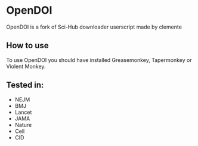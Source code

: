 # OpenDOI
OpenDOI is a fork of Sci-Hub downloader userscript made by clemente

## How to use
To use OpenDOI you should have installed Greasemonkey, Tapermonkey or Violent Monkey.

## Tested in:

* NEJM
* BMJ
* Lancet
* JAMA
* Nature
* Cell
* CID
